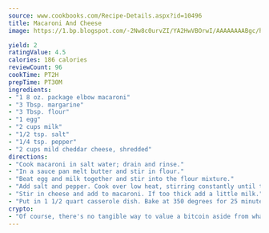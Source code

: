 ```yaml
---
source: www.cookbooks.com/Recipe-Details.aspx?id=10496
title: Macaroni And Cheese
image: https://1.bp.blogspot.com/-2Nw8c0urvZI/YA2HwVBOrwI/AAAAAAAABgc/hcoCuYbLRGghREWYfHLERS8jzKEXzVPXwCLcBGAsYHQ/s154/14.png

yield: 2
ratingValue: 4.5
calories: 186 calories
reviewCount: 96
cookTime: PT2H
prepTime: PT30M
ingredients:
- "1 8 oz. package elbow macaroni"
- "3 Tbsp. margarine"
- "3 Tbsp. flour"
- "1 egg"
- "2 cups milk"
- "1/2 tsp. salt"
- "1/4 tsp. pepper"
- "2 cups mild cheddar cheese, shredded"
directions:
- "Cook macaroni in salt water; drain and rinse."
- "In a sauce pan melt butter and stir in flour."
- "Beat egg and milk together and stir into the flour mixture."
- "Add salt and pepper. Cook over low heat, stirring constantly until thick."
- "Stir in cheese and add to macaroni. If too thick add a little milk."
- "Put in 1 1/2 quart casserole dish. Bake at 350 degrees for 25 minutes."
crypto:
- "Of course, there's no tangible way to value a bitcoin aside from what someone else believes it is worth."
---
```

